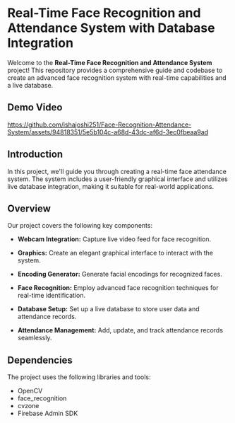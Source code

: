 # Real-Time Face Recognition and Attendance System with Database Integration

Welcome to the **Real-Time Face Recognition and Attendance System** project! This repository provides a comprehensive guide and codebase to create an advanced face recognition system with real-time capabilities and a live database.

## Demo Video
https://github.com/ishajoshi251/Face-Recognition-Attendance-System/assets/94818351/5e5b104c-a68d-43dc-af6d-3ec0fbeaa9ad

## Introduction

In this project, we'll guide you through creating a real-time face attendance system. The system includes a user-friendly graphical interface and utilizes live database integration, making it suitable for real-world applications.

## Overview

Our project covers the following key components:

- **Webcam Integration:** Capture live video feed for face recognition.

- **Graphics:** Create an elegant graphical interface to interact with the system.

- **Encoding Generator:** Generate facial encodings for recognized faces.

- **Face Recognition:** Employ advanced face recognition techniques for real-time identification.

- **Database Setup:** Set up a live database to store user data and attendance records.

- **Attendance Management:** Add, update, and track attendance records seamlessly.


## Dependencies

The project uses the following libraries and tools:

- OpenCV
- face_recognition
- cvzone
- Firebase Admin SDK



